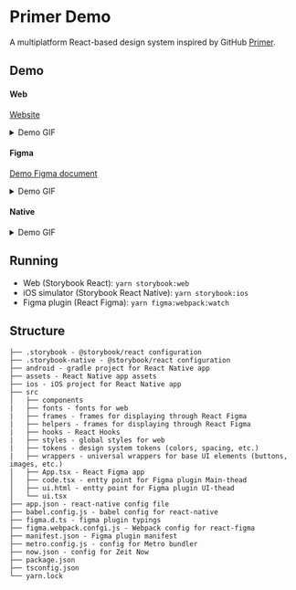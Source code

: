 # Primer Demo

A multiplatform React-based design system inspired by GitHub [Primer](https://primer.style/).

## Demo

#### Web

[Website](https://primerdemo.now.sh/)

<details><summary>Demo GIF</summary>
<p>

![](https://media.giphy.com/media/Q8Ugil3y01nvhQrtIV/giphy.gif)

</p>
</details>

#### Figma

[Demo Figma document](https://www.figma.com/file/WCoBWoLG9UQSb9bC9ZLhRl/Untitled?node-id=0%3A1)

<details><summary>Demo GIF</summary>
<p>

![](https://media.giphy.com/media/f9GcgN8tBdvnIPAZYB/giphy.gif)

</p>
</details>

#### Native

<details><summary>Demo GIF</summary>
<p>

![](https://media.giphy.com/media/ib9Nq5zfQzW1oTeWmz/giphy.gif)

</p>
</details>

## Running

* Web (Storybook React): `yarn storybook:web`
* iOS simulator (Storybook React Native): `yarn storybook:ios`
* Figma plugin (React Figma): `yarn figma:webpack:watch`

## Structure

```
├── .storybook - @storybook/react configuration
├── .storybook-native - @storybook/react configuration
├── android - gradle project for React Native app
├── assets - React Native app assets
├── ios - iOS project for React Native app
├── src
│   ├── components
|   ├── fonts - fonts for web
|   ├── frames - frames for displaying through React Figma
|   ├── helpers - frames for displaying through React Figma
|   ├── hooks - React Hooks
|   ├── styles - global styles for web
|   ├── tokens - design system tokens (colors, spacing, etc.)
|   ├── wrappers - universal wrappers for base UI elements (buttons, images, etc.)
│   ├── App.tsx - React Figma app
│   ├── code.tsx - entty point for Figma plugin Main-thead
│   ├── ui.html - entty point for Figma plugin UI-thead
│   └── ui.tsx 
├── app.json - react-native config file
├── babel.config.js - babel config for react-native
├── figma.d.ts - figma plugin typings
├── figma.webpack.confgi.js - Webpack config for react-figma
├── manifest.json - Figma plugin manifest
├── metro.config.js - config for Metro bundler
├── now.json - config for Zeit Now
├── package.json
├── tsconfig.json
└── yarn.lock
```
